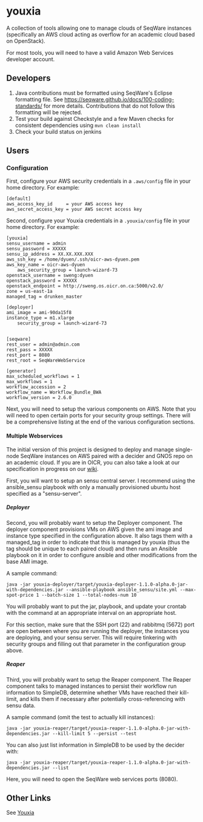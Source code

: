 youxia
======

A collection of tools allowing one to manage clouds of SeqWare instances (specifically an AWS cloud acting as overflow for an academic cloud based on OpenStack).

For most tools, you will need to have a valid Amazon Web Services developer account.

## Developers

1. Java contributions must be formatted using SeqWare's Eclipse formatting file. See https://seqware.github.io/docs/100-coding-standards/ for more details. Contributions that do not follow this formatting will be rejected. 
2. Test your build against Checkstyle and a few Maven checks for consistent dependencies using <code>mvn clean install</code>
3. Check your build status on jenkins

## Users

### Configuration

First, configure your AWS security credentials in a <code>.aws/config</code> file in your home directory. For example:

    [default]
    aws_access_key_id     = your AWS access key
    aws_secret_access_key = your AWS secret access key

Second, configure your Youxia credentials in a <code>.youxia/config</code> file in your home directory. For example:

	[youxia]
	sensu_username = admin
	sensu_password = XXXXX 
	sensu_ip_address = XX.XX.XXX.XXX
	aws_ssh_key = /home/dyuen/.ssh/oicr-aws-dyuen.pem
	aws_key_name = oicr-aws-dyuen
        aws_security_group = launch-wizard-73
	openstack_username = sweng:dyuen	
	openstack_password = XXXXX
	openstack_endpoint = http://sweng.os.oicr.on.ca:5000/v2.0/
	zone = us-east-1a
	managed_tag = drunken_master

	[deployer]
	ami_image = ami-90da15f8
	instance_type = m1.xlarge
        security_group = launch-wizard-73


	[seqware]
	rest_user = admin@admin.com
	rest_pass = XXXXX
	rest_port = 8080
	rest_root = SeqWareWebService

	[generator]
	max_scheduled_workflows = 1
	max_workflows = 1
	workflow_accession = 2
	workflow_name = Workflow_Bundle_BWA
	workflow_version = 2.6.0

Next, you will need to setup the various components on AWS. Note that you will need to open certain ports for your security group settings. There will be a comprehensive listing at the end of the various configuration sections. 

#### Multiple Webservices

The initial version of this project is designed to deploy and manage single-node SeqWare instances on AWS paired with a decider and GNOS repo on an academic cloud. If you are in OICR, you can also take a look at our specification in progress on our [wiki](https://wiki.oicr.on.ca/display/SEQWARE/Youxia+Tools+Specification).

First, you will want to setup an sensu central server. I recommend using the ansible\_sensu playbook with only a manually provisioned ubuntu host specified as a "sensu-server".  


##### Deployer

Second, you will probably want to setup the Deployer component. The deployer component provisions VMs on AWS given the ami image and instance type specified in the configuration above. It also tags them with a managed\_tag in order to indicate that this is managed by youxia (thus the tag should be unique to each paired cloud) and then runs an Ansible playbook on it in order to configure ansible and other modifications from the base AMI image. 

A sample command:

    java -jar youxia-deployer/target/youxia-deployer-1.1.0-alpha.0-jar-with-dependencies.jar --ansible-playbook ansible_sensu/site.yml --max-spot-price 1 --batch-size 1 --total-nodes-num 10

You will probably want to put the jar, playbook, and update your crontab with the command at an appropriate interval on an appropriate host.

For this section, make sure that the SSH port (22) and rabbitmq (5672) port are open between where you are running the deployer, the instances you are deploying, and your sensu server. This will require tinkering with security groups and filling out that parameter in the configuration group above.  

##### Reaper

Third, you will probably want to setup the Reaper component. The Reaper component talks to managed instances to persist their workflow run information to SimpleDB, determine whether VMs have reached their kill-limit, and kills them if necessary after potentially cross-referencing with sensu data. 

A sample command (omit the test to actually kill instances):

    java -jar youxia-reaper/target/youxia-reaper-1.1.0-alpha.0-jar-with-dependencies.jar --kill-limit 5 --persist --test

You can also just list information in SimpleDB to be used by the decider with:

    java -jar youxia-reaper/target/youxia-reaper-1.1.0-alpha.0-jar-with-dependencies.jar --list


Here, you will need to open the SeqWare web services ports (8080). 


## Other Links

See [Youxia](https://en.wikipedia.org/wiki/Youxia)
